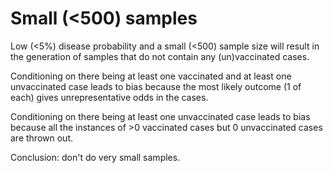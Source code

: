 # Small (<500) samples

Low (<5%) disease probability and a small (<500) sample size will result in the generation of samples that do not contain any (un)vaccinated cases.

Conditioning on there being at least one vaccinated and at least one unvaccinated case leads to bias because the most likely outcome (1 of each) gives unrepresentative odds in the cases.

Conditioning on there being at least one unvaccinated case leads to bias because all the instances of >0 vaccinated cases but 0 unvaccinated cases are thrown out.

Conclusion: don't do very small samples.
